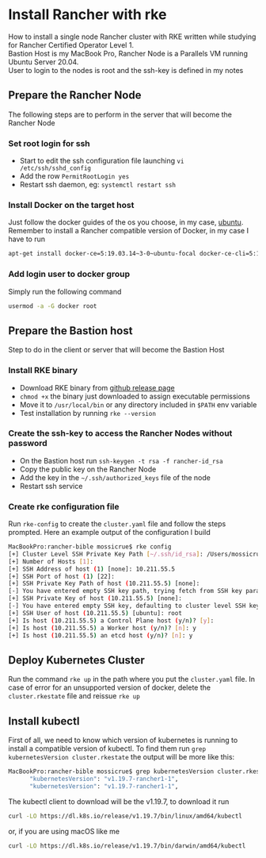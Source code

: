 # Install Rancher with rke
How to install a single node Rancher cluster with RKE written while studying for Rancher Certified Operator Level 1.  
Bastion Host is my MacBook Pro, Rancher Node is a Parallels VM running Ubuntu Server 20.04.  
User to login to the nodes is root and the ssh-key is defined in my notes

## Prepare the Rancher Node
The following steps are to perform in the server that will become the Rancher Node

### Set root login for ssh
- Start to edit the ssh configuration file launching `vi /etc/ssh/sshd_config`
- Add the row `PermitRootLogin yes`
- Restart ssh daemon, eg: `systemctl restart ssh`

### Install Docker on the target host
Just follow the docker guides of the os you choose, in my case, [ubuntu]( https://docs.docker.com/engine/install/ubuntu/)\.  
Remember to install a Rancher compatible version of Docker, in my case I have to run
```bash
apt-get install docker-ce=5:19.03.14~3-0~ubuntu-focal docker-ce-cli=5:19.03.14~3-0~ubuntu-focal containerd.io
```

### Add login user to docker group
Simply run the following command
```bash
usermod -a -G docker root
```

## Prepare the Bastion host
Step to do in the client or server that will become the Bastion Host

### Install RKE binary
- Download RKE binary from [github release page](https://github.com/rancher/rke/releases)
- `chmod +x` the binary just downloaded to assign executable permissions
- Move it to `/usr/local/bin` or any directory included in `$PATH` env variable
- Test installation by running `rke --version`

### Create the ssh-key to access the Rancher Nodes without password
- On the Bastion host run `ssh-keygen -t rsa -f rancher-id_rsa`
- Copy the public key on the Rancher Node
- Add the key in the `~/.ssh/authorized_keys` file of the node
- Restart ssh service

### Create rke configuration file
Run `rke-config` to create the `cluster.yaml` file and follow the steps prompted. Here an example output of the configuration I build

```bash
MacBookPro:rancher-bible mossicrue$ rke config
[+] Cluster Level SSH Private Key Path [~/.ssh/id_rsa]: /Users/mossicrue/Documents/GitHub/rancher-bible/rancher-id_rsa
[+] Number of Hosts [1]:
[+] SSH Address of host (1) [none]: 10.211.55.5
[+] SSH Port of host (1) [22]:
[+] SSH Private Key Path of host (10.211.55.5) [none]:
[-] You have entered empty SSH key path, trying fetch from SSH key parameter
[+] SSH Private Key of host (10.211.55.5) [none]:
[-] You have entered empty SSH key, defaulting to cluster level SSH key: /Users/mossicrue/Documents/GitHub/rancher-bible/rancher-id_rsa
[+] SSH User of host (10.211.55.5) [ubuntu]: root
[+] Is host (10.211.55.5) a Control Plane host (y/n)? [y]:
[+] Is host (10.211.55.5) a Worker host (y/n)? [n]: y
[+] Is host (10.211.55.5) an etcd host (y/n)? [n]: y
```

## Deploy Kubernetes Cluster
Run the command `rke up` in the path where you put the `cluster.yaml` file.
In case of error for an unsupported version of docker, delete the `cluster.rkestate` file and reissue `rke up`

## Install kubectl
First of all, we need to know which version of kubernetes is running to install a compatible version of kubectl. To find them run `grep kubernetesVersion cluster.rkestate` the output will be more like this:

```bash
MacBookPro:rancher-bible mossicrue$ grep kubernetesVersion cluster.rkestate
      "kubernetesVersion": "v1.19.7-rancher1-1",
      "kubernetesVersion": "v1.19.7-rancher1-1",
```

The kubectl client to download will be the v1.19.7, to download it run
```bash
curl -LO https://dl.k8s.io/release/v1.19.7/bin/linux/amd64/kubectl
```
or, if you are using macOS like me
```bash
curl -LO https://dl.k8s.io/release/v1.19.7/bin/darwin/amd64/kubectl
```
